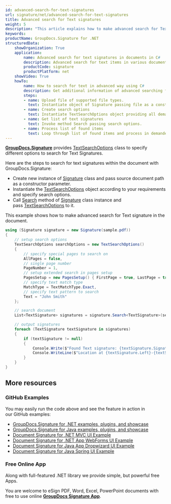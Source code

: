 ```yaml
---
id: advanced-search-for-text-signatures
url: signature/net/advanced-search-for-text-signatures
title: Advanced search for Text signatures
weight: 5
description: "This article explains how to make advanced search for Text electronic signatures with GroupDocs.Signature API."
keywords: 
productName: GroupDocs.Signature for .NET
structuredData:
    showOrganization: True
    application:    
        name: Advanced search for text signatures in documents in C#    
        description: Advanced search for text items in various documents fast and easily with C# language and GroupDocs.Signature for .NET APIs
        productCode: signature
        productPlatform: net 
    showVideo: True
    howTo:
        name: How to search for text in advanced way using C# 
        description: Get additional information of advanced searching for text signatures in documents with C#
        steps:
        - name: Upload file of supported file types.
          text: Instantiate object of Signature passing file as a constructor parameter. You can use either file path or file stream. 
        - name: Create search options 
          text: Instantiate TextSearchOptions object providing all demanded data like text, pages setup or match type.
        - name: Get list of text signatures 
          text: Invoke method Search passing search options.
        - name: Process list of found items
          text: Loop through list of found items and process in demanded way.
---
```

[**GroupDocs.Signature**](https://products.groupdocs.com/signature/net) provides [TextSearchOptions](https://reference.groupdocs.com/signature/net/groupdocs.signature.options/textsearchoptions) class to specify different options to search for Text Signatures.

Here are the steps to search for text signatures within the document with GroupDocs.Signature:

* Create new instance of [Signature](https://reference.groupdocs.com/signature/net/groupdocs.signature/signature) class and pass source document path as a constructor parameter.
* Instantiate the [TextSearchOptions](https://reference.groupdocs.com/signature/net/groupdocs.signature.options/textsearchoptions) object according to your requirements and specify search options.
* Call [Search](https://reference.groupdocs.com/signature/net/groupdocs.signature/signature/search) method of [Signature](https://reference.groupdocs.com/signature/net/groupdocs.signature/signature) class instance and pass [TextSearchOptions](https://reference.groupdocs.com/signature/net/groupdocs.signature.options/textsearchoptions) to it.

This example shows how to make advanced search for Text signature in the document.

```csharp
using (Signature signature = new Signature(sample.pdf))
{
    // setup search options
    TextSearchOptions searchOptions = new TextSearchOptions()
    {
        // specify special pages to search on
        AllPages = false,
        // single page number
        PageNumber = 1,
        // setup extended search in pages setup
        PagesSetup = new PagesSetup() { FirstPage = true, LastPage = true, OddPages = false, EvenPages = false },
        // specify text match type
        MatchType = TextMatchType.Exact,
        // specify text pattern to search
        Text = "John Smith"
    };

    // search document
    List<TextSignature> signatures = signature.Search<TextSignature>(searchOptions);

    // output signatures
    foreach (TextSignature textSignature in signatures)
    {
        if (textSignature != null)
        {
            Console.Write($"Found Text signature: {textSignature.SignatureImplementation} with text {textSignature.Text}.");
            Console.WriteLine($"Location at {textSignature.Left}-{textSignature.Top}. Size is {textSignature.Width}x{textSignature.Height}.");
        }
    }
}
```

## More resources

### GitHub Examples

You may easily run the code above and see the feature in action in our GitHub examples:

* [GroupDocs.Signature for .NET examples, plugins, and showcase](https://github.com/groupdocs-signature/GroupDocs.Signature-for-.NET)
* [GroupDocs.Signature for Java examples, plugins, and showcase](https://github.com/groupdocs-signature/GroupDocs.Signature-for-Java)
* [Document Signature for .NET MVC UI Example](https://github.com/groupdocs-signature/GroupDocs.Signature-for-.NET-MVC)
* [Document Signature for .NET App WebForms UI Example](https://github.com/groupdocs-signature/GroupDocs.Signature-for-.NET-WebForms)
* [Document Signature for Java App Dropwizard UI Example](https://github.com/groupdocs-signature/GroupDocs.Signature-for-Java-Dropwizard)
* [Document Signature for Java Spring UI Example](https://github.com/groupdocs-signature/GroupDocs.Signature-for-Java-Spring)

### Free Online App

Along with full-featured .NET library we provide simple, but powerful free Apps.

You are welcome to eSign PDF, Word, Excel, PowerPoint documents with free to use online **[GroupDocs Signature App](https://products.groupdocs.app/signature)**.
